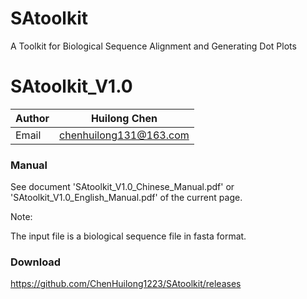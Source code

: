 # SAtoolkit
A Toolkit for Biological Sequence Alignment and Generating Dot Plots
# SAtoolkit_V1.0

| Author | Huilong Chen           |
| ------ | ---------------------- |
| Email  | chenhuilong131@163.com |

### Manual

See document 'SAtoolkit_V1.0_Chinese_Manual.pdf' or 'SAtoolkit_V1.0_English_Manual.pdf' of the current page.

Note:

The input file is a biological sequence file in fasta format.

### Download

https://github.com/ChenHuilong1223/SAtoolkit/releases
